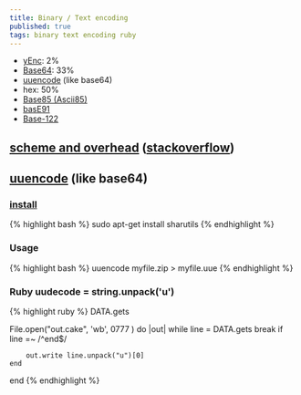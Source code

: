 ```yaml
---
title: Binary / Text encoding
published: true
tags: binary text encoding ruby
---
```

- [yEnc](https://en.wikipedia.org/wiki/YEnc): 2%
- [Base64](https://en.wikipedia.org/wiki/Base64): 33%
- [uuencode](https://en.wikipedia.org/wiki/Uuencode) (like base64)
- hex: 50%
- [Base85 (Ascii85)](https://en.wikipedia.org/wiki/Ascii85)
- [basE91](http://base91.sourceforge.net/)
- [Base-122](https://github.com/kevinAlbs/Base122)

## [scheme and overhead](https://en.wikipedia.org/wiki/Binary-to-text_encoding) ([stackoverflow](https://stackoverflow.com/a/971501/51386))

## [uuencode](https://en.wikipedia.org/wiki/Uuencode) (like base64)

### [install](https://askubuntu.com/questions/232440/how-do-i-install-uudecode#232444)
{% highlight bash %}
sudo apt-get install sharutils
{% endhighlight %}

### Usage
{% highlight bash %}
uuencode myfile.zip <filename> > myfile.uue
{% endhighlight %}

### Ruby uudecode = string.unpack('u')

{% highlight ruby %}
DATA.gets

File.open("out.cake", 'wb', 0777 ) do |out|
	while line = DATA.gets
    	break if line =~ /^end$/

    	out.write line.unpack("u")[0]
	end
end
{% endhighlight %}
